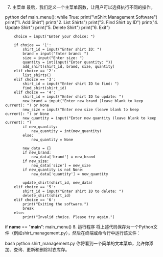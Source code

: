 7. 主菜单
最后，我们定义一个主菜单函数，让用户可以选择执行不同的操作。

python
def main_menu():
    while True:
        print("\nShirt Management Software")
        print("1. Add Shirt")
        print("2. List Shirts")
        print("3. Find Shirt by ID")
        print("4. Update Shirt")
        print("5. Delete Shirt")
        print("6. Exit")
        
        choice = input("Enter your choice: ")
        
        if choice == '1':
            shirt_id = input("Enter shirt ID: ")
            brand = input("Enter brand: ")
            size = input("Enter size: ")
            quantity = int(input("Enter quantity: "))
            add_shirt(shirt_id, brand, size, quantity)
        elif choice == '2':
            list_shirts()
        elif choice == '3':
            shirt_id = input("Enter shirt ID to find: ")
            find_shirt(shirt_id)
        elif choice == '4':
            shirt_id = input("Enter shirt ID to update: ")
            new_brand = input("Enter new brand (leave blank to keep current): ") or None
            new_size = input("Enter new size (leave blank to keep current): ") or None
            new_quantity = input("Enter new quantity (leave blank to keep current): ")
            if new_quantity:
                new_quantity = int(new_quantity)
            else:
                new_quantity = None
            
            new_data = {}
            if new_brand:
                new_data['brand'] = new_brand
            if new_size:
                new_data['size'] = new_size
            if new_quantity is not None:
                new_data['quantity'] = new_quantity
            
            update_shirt(shirt_id, new_data)
        elif choice == '5':
            shirt_id = input("Enter shirt ID to delete: ")
            delete_shirt(shirt_id)
        elif choice == '6':
            print("Exiting the software.")
            break
        else:
            print("Invalid choice. Please try again.")
 
if __name__ == "__main__":
    main_menu()
8. 运行程序
将上述代码保存为一个Python文件（例如shirt_management.py），然后在终端或命令行中运行该文件：

bash
python shirt_management.py
你将看到一个简单的文本菜单，允许你添加、查询、更新和删除衬衣库存。
